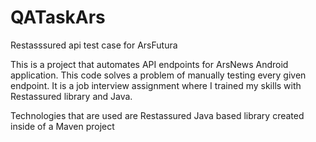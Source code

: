 # QATaskArs
Restasssured api test case for ArsFutura

This is a project that automates API endpoints for ArsNews Android application. This code solves a problem of manually testing every given endpoint. It is a job interview assignment where I trained my skills with Restassured library and Java.

Technologies that are used are Restassured Java based library created inside of a Maven project
